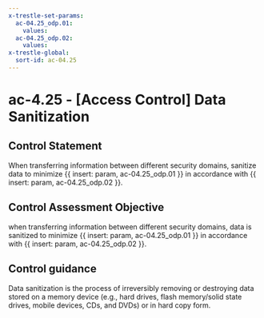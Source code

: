 ```yaml
---
x-trestle-set-params:
  ac-04.25_odp.01:
    values:
  ac-04.25_odp.02:
    values:
x-trestle-global:
  sort-id: ac-04.25
---
```


# ac-4.25 - \[Access Control\] Data Sanitization

## Control Statement

When transferring information between different security domains, sanitize data to minimize {{ insert: param, ac-04.25_odp.01 }} in accordance with {{ insert: param, ac-04.25_odp.02 }}.

## Control Assessment Objective

when transferring information between different security domains, data is sanitized to minimize {{ insert: param, ac-04.25_odp.01 }} in accordance with {{ insert: param, ac-04.25_odp.02 }}.

## Control guidance

Data sanitization is the process of irreversibly removing or destroying data stored on a memory device (e.g., hard drives, flash memory/solid state drives, mobile devices, CDs, and DVDs) or in hard copy form.
